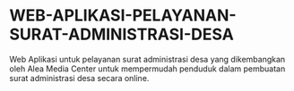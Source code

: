 # WEB-APLIKASI-PELAYANAN-SURAT-ADMINISTRASI-DESA
Web Aplikasi untuk pelayanan surat administrasi desa yang dikembangkan oleh Alea Media Center untuk mempermudah penduduk dalam pembuatan surat administrasi desa secara online.
